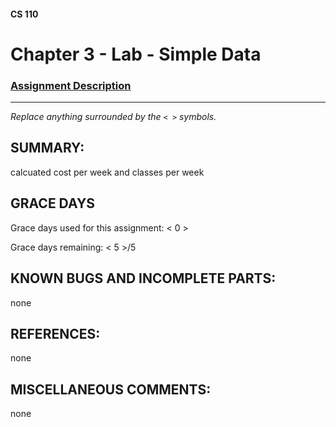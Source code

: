 #### CS 110
# Chapter 3 - Lab - Simple Data

### [Assignment Description](https://docs.google.com/document/d/1FEJtyCAl-Vev8L4LBngNbdDVhudky6W-SqmpRh4ngTI/edit?usp=sharing)

***

_Replace anything surrounded by the `< >` symbols._

## SUMMARY:
calcuated cost per week and classes per week 

## GRACE DAYS
Grace days used for this assignment: < 0 >

Grace days remaining: < 5 >/5

## KNOWN BUGS AND INCOMPLETE PARTS:
none

## REFERENCES:
none

## MISCELLANEOUS COMMENTS:
none

